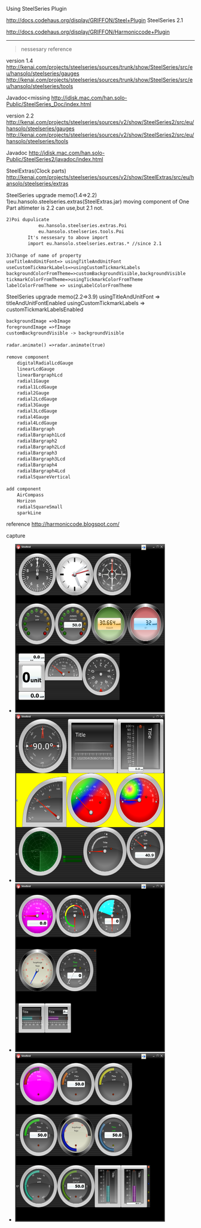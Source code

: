 Using SteelSeries Plugin

  http://docs.codehaus.org/display/GRIFFON/Steel+Plugin
    SteelSeries 2.1

  http://docs.codehaus.org/display/GRIFFON/Harmoniccode+Plugin

-----------------------------------------------------------------------
>nessesary reference 

version 1.4
  http://kenai.com/projects/steelseries/sources/trunk/show/SteelSeries/src/eu/hansolo/steelseries/gauges
  http://kenai.com/projects/steelseries/sources/trunk/show/SteelSeries/src/eu/hansolo/steelseries/tools

  Javadoc<missing 
    http://idisk.mac.com/han.solo-Public/SteelSeries_Doc/index.html

version 2.2
  http://kenai.com/projects/steelseries/sources/v2/show/SteelSeries2/src/eu/hansolo/steelseries/gauges
  http://kenai.com/projects/steelseries/sources/v2/show/SteelSeries2/src/eu/hansolo/steelseries/tools

  Javadoc
    http://idisk.mac.com/han.solo-Public/SteelSeries2/javadoc/index.html

  SteelExtras(Clock parts)
    http://kenai.com/projects/steelseries/sources/v2/show/SteelExtras/src/eu/hansolo/steelseries/extras


  SteelSeries upgrade memo(1.4=>2.2) 
    1)eu.hansolo.steelseries.extras(SteelExtras.jar) moving component of One Part
      altimeter is 2.2 can use,but 2.1 not.

    2)Poi dupulicate 
				eu.hansolo.steelseries.extras.Poi
				eu.hansolo.steelseries.tools.Poi
			It's nessesary to above import 
			import eu.hansolo.steelseries.extras.* //since 2.1

    3)Change of name of property 
    useTitleAndUnitFont=> usingTitleAndUnitFont
    useCustomTickmarkLabels=>usingCustomTickmarkLabels
    backgroundColorFromTheme=>customBackgroundVisible,backgroundVisible 
    tickmarkColorFromTheme=>usingTickmarkColorFromTheme
    labelColorFromTheme => usingLabelColorFromTheme



SteelSeries upgrade memo(2.2=>3.9) 
	usingTitleAndUnitFont => titleAndUnitFontEnabled
	usingCustomTickmarkLabels => customTickmarkLabelsEnabled

	backgroundImage =>bImage
	foregroundImage =>fImage
	customBackgroundVisible -> backgroundVisible

	radar.animate() =>radar.animate(true) 

	remove component
		digitalRadialLcdGauge 
		linearLcdGauge 
		linearBargraphLcd 
		radial1Gauge 
		radial1LcdGauge 
		radial2Gauge 
		radial2LcdGauge 
		radial3Gauge 
		radial3LcdGauge 
		radial4Gauge 
		radial4LcdGauge 
		radialBargraph 
		radialBargraph1Lcd 
		radialBargraph2 
		radialBargraph2Lcd 
		radialBargraph3 
		radialBargraph3Lcd 
		radialBargraph4 
		radialBargraph4Lcd 
		radialSquareVertical 

	add component
		AirCompass 
		Horizon
		radialSquareSmall
		sparkLine



reference
  http://harmoniccode.blogspot.com/

capture

* <img src="https://github.com/kimukou/griffontest/raw/master/steeltest/screen_capture_page1.png" width="400" height="450">
* <img src="https://github.com/kimukou/griffontest/raw/master/steeltest/screen_capture_page2.png" width="400" height="450">
* <img src="https://github.com/kimukou/griffontest/raw/master/steeltest/screen_capture_page3.png" width="400" height="450">
* <img src="https://github.com/kimukou/griffontest/raw/master/steeltest/screen_capture_page4.png" width="400" height="450">

